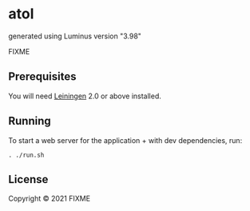 # atol

generated using Luminus version "3.98"

FIXME

## Prerequisites

You will need [Leiningen][1] 2.0 or above installed.

[1]: https://github.com/technomancy/leiningen

## Running

To start a web server for the application + with dev dependencies, run:

    . ./run.sh 

## License

Copyright © 2021 FIXME
